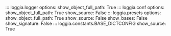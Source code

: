 ::: loggia.logger
    options:
      show_object_full_path: True
::: loggia.conf
    options:
      show_object_full_path: True
      show_source: False
::: loggia.presets
    options:
      show_object_full_path: True
      show_source: False
      show_bases: False
      show_signature: False
::: loggia.constants.BASE_DICTCONFIG
    show_source: True
